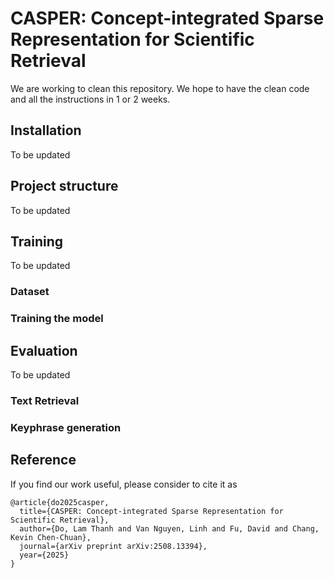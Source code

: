# CASPER: Concept-integrated Sparse Representation for Scientific Retrieval

We are working to clean this repository. We hope to have the clean code and all the instructions in 1 or 2 weeks.

## Installation
To be updated

## Project structure
To be updated


## Training
To be updated
### Dataset
### Training the model

## Evaluation
To be updated
### Text Retrieval
### Keyphrase generation

## Reference
If you find our work useful, please consider to cite it as
```
@article{do2025casper,
  title={CASPER: Concept-integrated Sparse Representation for Scientific Retrieval},
  author={Do, Lam Thanh and Van Nguyen, Linh and Fu, David and Chang, Kevin Chen-Chuan},
  journal={arXiv preprint arXiv:2508.13394},
  year={2025}
}
```